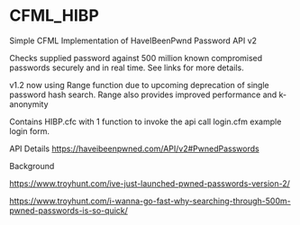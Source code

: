 # CFML_HIBP
Simple CFML Implementation of HaveIBeenPwnd Password API v2

Checks supplied password against 500 million known compromised passwords securely and in real time. 
See links for more details.

v1.2 now using Range function due to upcoming deprecation of single password hash search. Range also provides improved performance and k-anonymity

Contains 
HIBP.cfc with 1 function to invoke the api call
login.cfm example login form.

API Details
https://haveibeenpwned.com/API/v2#PwnedPasswords

Background

https://www.troyhunt.com/ive-just-launched-pwned-passwords-version-2/

https://www.troyhunt.com/i-wanna-go-fast-why-searching-through-500m-pwned-passwords-is-so-quick/







